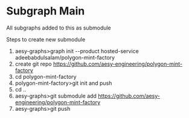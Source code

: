 # Subgraph Main
All subgraphs added to this as submodule

Steps to create new submodule
1. aesy-graphs>graph init --product hosted-service adeebabdulsalam/polygon-mint-factory
2. create git repo https://github.com/aesy-engineering/polygon-mint-factory
3. cd polygon-mint-factory
4. polygon-mint-factory>git init and push
5. cd ..
6. aesy-graphs>git submodule add https://github.com/aesy-engineering/polygon-mint-factory
7. aesy-graphs>git push